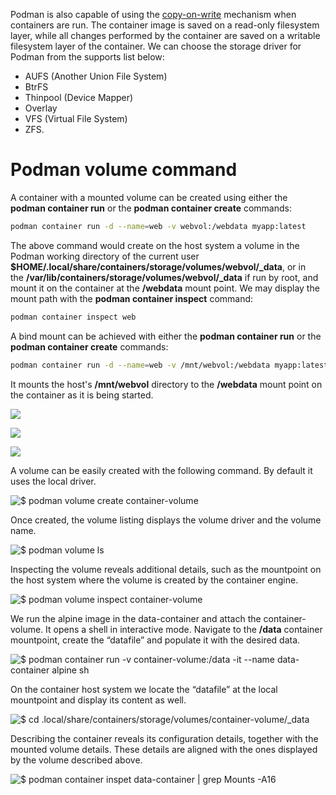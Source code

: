 
Podman is also capable of using the [copy-on-write](https://en.wikipedia.org/wiki/Copy-on-write) mechanism when containers are run. The container image is saved on a read-only filesystem layer, while all changes performed by the container are saved on a writable filesystem layer of the container. We can choose the storage driver for Podman from the supports list below: 

- AUFS (Another Union File System)
- BtrFS
- Thinpool (Device Mapper)
- Overlay
- VFS (Virtual File System)
- ZFS.

# Podman volume command
A container with a mounted volume can be created using either the **podman container run** or the **podman container create** commands:

```bash
podman container run -d --name=web -v webvol:/webdata myapp:latest
```

The above command would create on the host system a volume in the Podman working directory of the current user **$HOME/.local/share/containers/storage/volumes/webvol/_data**, or in the **/var/lib/containers/storage/volumes/webvol/_data** if run by root, and mount it on the container at the **/webdata** mount point. We may display the mount path with the **podman container inspect** command:

```bash
podman container inspect web
```

A bind mount can be achieved with either the **podman container run** or the **podman container create** commands:

```bash
podman container run -d --name=web -v /mnt/webvol:/webdata myapp:latest
```
It mounts the host's **/mnt/webvol** directory to the **/webdata** mount point on the container as it is being started.

![](Pasted%20image%2020241219094330.png)

![](Pasted%20image%2020241219101941.png)


![](Pasted%20image%2020241219101920.png)


A volume can be easily created with the following command. By default it uses the local driver.

![$ podman volume create container-volume](https://courses.edx.org/asset-v1:LinuxFoundationX+LFS151.x+2T2023+type@asset+block@__podman_volume_create_container-volume.png)

Once created, the volume listing displays the volume driver and the volume name.

![$ podman volume ls](https://courses.edx.org/asset-v1:LinuxFoundationX+LFS151.x+2T2023+type@asset+block@__podman_volume_ls.png)

Inspecting the volume reveals additional details, such as the mountpoint on the host system where the volume is created by the container engine.

![$ podman volume inspect container-volume](https://courses.edx.org/asset-v1:LinuxFoundationX+LFS151.x+2T2023+type@asset+block@__podman_volume_inspect_container-volume.png)

We run the alpine image in the data-container and attach the container-volume. It opens a shell in interactive mode. Navigate to the **/data** container mountpoint, create the “datafile” and populate it with the desired data.

![$ podman container run -v container-volume:/data -it --name data-container alpine sh](https://courses.edx.org/asset-v1:LinuxFoundationX+LFS151.x+2T2023+type@asset+block@__podman_container_run_-v_container-volume-_data_-it_--name_data-container_alpine_sh.png)

On the container host system we locate the “datafile” at the local mountpoint and display its content as well.

![$ cd .local/share/containers/storage/volumes/container-volume/_data](https://courses.edx.org/asset-v1:LinuxFoundationX+LFS151.x+2T2023+type@asset+block@__cd_.local_share_containers_storage_volumes_container-volume__data.png)

Describing the container reveals its configuration details, together with the mounted volume details. These details are aligned with the ones displayed by the volume described above.

![$ podman container inspet data-container | grep Mounts -A16](https://courses.edx.org/asset-v1:LinuxFoundationX+LFS151.x+2T2023+type@asset+block@__podman_container_inspet_data-container___grep_Mounts_-A16.png)